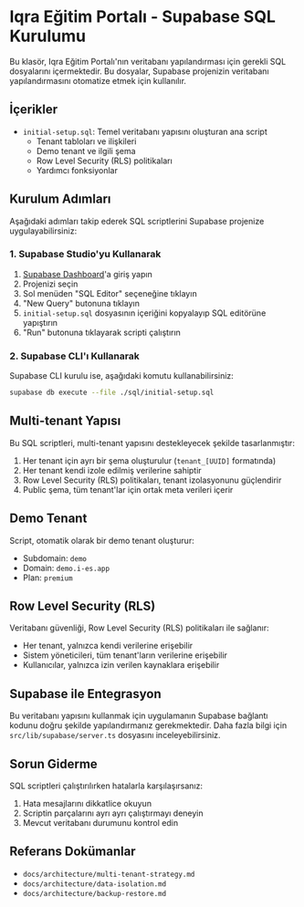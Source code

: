 # Iqra Eğitim Portalı - Supabase SQL Kurulumu

Bu klasör, Iqra Eğitim Portalı'nın veritabanı yapılandırması için gerekli SQL dosyalarını içermektedir. Bu dosyalar, Supabase projenizin veritabanı yapılandırmasını otomatize etmek için kullanılır.

## İçerikler

- `initial-setup.sql`: Temel veritabanı yapısını oluşturan ana script
  - Tenant tabloları ve ilişkileri
  - Demo tenant ve ilgili şema
  - Row Level Security (RLS) politikaları
  - Yardımcı fonksiyonlar

## Kurulum Adımları

Aşağıdaki adımları takip ederek SQL scriptlerini Supabase projenize uygulayabilirsiniz:

### 1. Supabase Studio'yu Kullanarak

1. [Supabase Dashboard](https://app.supabase.io)'a giriş yapın
2. Projenizi seçin
3. Sol menüden "SQL Editor" seçeneğine tıklayın
4. "New Query" butonuna tıklayın
5. `initial-setup.sql` dosyasının içeriğini kopyalayıp SQL editörüne yapıştırın
6. "Run" butonuna tıklayarak scripti çalıştırın

### 2. Supabase CLI'ı Kullanarak

Supabase CLI kurulu ise, aşağıdaki komutu kullanabilirsiniz:

```bash
supabase db execute --file ./sql/initial-setup.sql
```

## Multi-tenant Yapısı

Bu SQL scriptleri, multi-tenant yapısını destekleyecek şekilde tasarlanmıştır:

1. Her tenant için ayrı bir şema oluşturulur (`tenant_[UUID]` formatında)
2. Her tenant kendi izole edilmiş verilerine sahiptir
3. Row Level Security (RLS) politikaları, tenant izolasyonunu güçlendirir
4. Public şema, tüm tenant'lar için ortak meta verileri içerir

## Demo Tenant

Script, otomatik olarak bir demo tenant oluşturur:

- Subdomain: `demo`
- Domain: `demo.i-es.app`
- Plan: `premium`

## Row Level Security (RLS)

Veritabanı güvenliği, Row Level Security (RLS) politikaları ile sağlanır:

- Her tenant, yalnızca kendi verilerine erişebilir
- Sistem yöneticileri, tüm tenant'ların verilerine erişebilir
- Kullanıcılar, yalnızca izin verilen kaynaklara erişebilir

## Supabase ile Entegrasyon

Bu veritabanı yapısını kullanmak için uygulamanın Supabase bağlantı kodunu doğru şekilde yapılandırmanız gerekmektedir. Daha fazla bilgi için `src/lib/supabase/server.ts` dosyasını inceleyebilirsiniz.

## Sorun Giderme

SQL scriptleri çalıştırılırken hatalarla karşılaşırsanız:

1. Hata mesajlarını dikkatlice okuyun
2. Scriptin parçalarını ayrı ayrı çalıştırmayı deneyin
3. Mevcut veritabanı durumunu kontrol edin

## Referans Dokümanlar

- `docs/architecture/multi-tenant-strategy.md`
- `docs/architecture/data-isolation.md`
- `docs/architecture/backup-restore.md` 